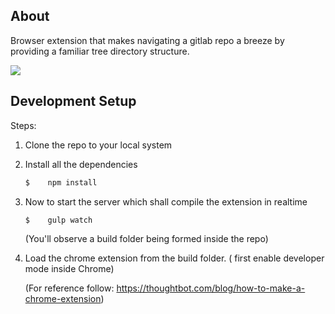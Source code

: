 ## About

Browser extension that makes navigating a gitlab repo a breeze by providing a familiar tree directory structure.

![](docs/demo.gif)

## Development Setup

Steps:

1. Clone the repo to your local system

2. Install all the dependencies

   ```bash
   $	npm install
   ```

3. Now to start the server which shall compile the extension in realtime

   ```
   $	gulp watch
   ```

   (You'll observe a build folder being formed inside the repo)

4. Load the chrome extension from the build folder. ( first enable developer mode inside Chrome)

   (For reference follow: https://thoughtbot.com/blog/how-to-make-a-chrome-extension)
